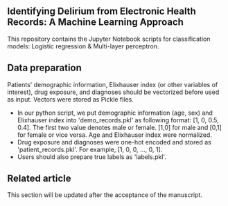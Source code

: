 ## Identifying Delirium from Electronic Health Records: A Machine Learning Approach
This repository contains the Jupyter Notebook scripts for classification models: Logistic regression & Multi-layer perceptron. 

## Data preparation
Patients' demographic information, Elixhauser index (or other variables of interest), drug exposure, and diagnoses should be vectorized before used as input. Vectors were stored as Pickle files. 
- In our python script, we put demographic information (age, sex) and Elixhauser index into 'demo_records.pkl' as following format: [1, 0, 0.5, 0.4]. The first two value denotes male or female. [1,0] for male and [0,1] for female or vice versa. Age and Elixhauser index were normalized. 
- Drug exposure and diagnoses were one-hot encoded and stored as 'patient_records.pkl'. For example, [1, 0, 0, ..., 0, 1]. 
- Users should also prepare true labels as 'labels.pkl'. 

## Related article
This section will be updated after the acceptance of the manuscript. 
